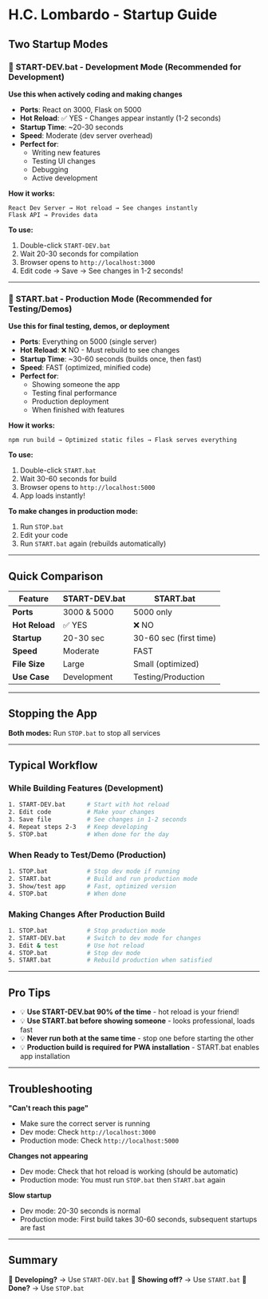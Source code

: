 # H.C. Lombardo - Startup Guide

## Two Startup Modes

### 🔧 **START-DEV.bat** - Development Mode (Recommended for Development)
**Use this when actively coding and making changes**

- **Ports**: React on 3000, Flask on 5000
- **Hot Reload**: ✅ YES - Changes appear instantly (1-2 seconds)
- **Startup Time**: ~20-30 seconds
- **Speed**: Moderate (dev server overhead)
- **Perfect for**:
  - Writing new features
  - Testing UI changes
  - Debugging
  - Active development

**How it works:**
```
React Dev Server → Hot reload → See changes instantly
Flask API → Provides data
```

**To use:**
1. Double-click `START-DEV.bat`
2. Wait 20-30 seconds for compilation
3. Browser opens to `http://localhost:3000`
4. Edit code → Save → See changes in 1-2 seconds!

---

### 🚀 **START.bat** - Production Mode (Recommended for Testing/Demos)
**Use this for final testing, demos, or deployment**

- **Ports**: Everything on 5000 (single server)
- **Hot Reload**: ❌ NO - Must rebuild to see changes
- **Startup Time**: ~30-60 seconds (builds once, then fast)
- **Speed**: FAST (optimized, minified code)
- **Perfect for**:
  - Showing someone the app
  - Testing final performance
  - Production deployment
  - When finished with features

**How it works:**
```
npm run build → Optimized static files → Flask serves everything
```

**To use:**
1. Double-click `START.bat`
2. Wait 30-60 seconds for build
3. Browser opens to `http://localhost:5000`
4. App loads instantly!

**To make changes in production mode:**
1. Run `STOP.bat`
2. Edit your code
3. Run `START.bat` again (rebuilds automatically)

---

## Quick Comparison

| Feature | START-DEV.bat | START.bat |
|---------|---------------|-----------|
| **Ports** | 3000 & 5000 | 5000 only |
| **Hot Reload** | ✅ YES | ❌ NO |
| **Startup** | 20-30 sec | 30-60 sec (first time) |
| **Speed** | Moderate | FAST |
| **File Size** | Large | Small (optimized) |
| **Use Case** | Development | Testing/Production |

---

## Stopping the App

**Both modes:** Run `STOP.bat` to stop all services

---

## Typical Workflow

### While Building Features (Development)
```bash
1. START-DEV.bat      # Start with hot reload
2. Edit code          # Make your changes
3. Save file          # See changes in 1-2 seconds
4. Repeat steps 2-3   # Keep developing
5. STOP.bat           # When done for the day
```

### When Ready to Test/Demo (Production)
```bash
1. STOP.bat           # Stop dev mode if running
2. START.bat          # Build and run production mode
3. Show/test app      # Fast, optimized version
4. STOP.bat           # When done
```

### Making Changes After Production Build
```bash
1. STOP.bat           # Stop production mode
2. START-DEV.bat      # Switch to dev mode for changes
3. Edit & test        # Use hot reload
4. STOP.bat           # Stop dev mode
5. START.bat          # Rebuild production when satisfied
```

---

## Pro Tips

- 💡 **Use START-DEV.bat 90% of the time** - hot reload is your friend!
- 💡 **Use START.bat before showing someone** - looks professional, loads fast
- 💡 **Never run both at the same time** - stop one before starting the other
- 💡 **Production build is required for PWA installation** - START.bat enables app installation

---

## Troubleshooting

**"Can't reach this page"**
- Make sure the correct server is running
- Dev mode: Check `http://localhost:3000`
- Production mode: Check `http://localhost:5000`

**Changes not appearing**
- Dev mode: Check that hot reload is working (should be automatic)
- Production mode: You must run `STOP.bat` then `START.bat` again

**Slow startup**
- Dev mode: 20-30 seconds is normal
- Production mode: First build takes 30-60 seconds, subsequent startups are fast

---

## Summary

🔧 **Developing?** → Use `START-DEV.bat`
🚀 **Showing off?** → Use `START.bat`
🛑 **Done?** → Use `STOP.bat`
